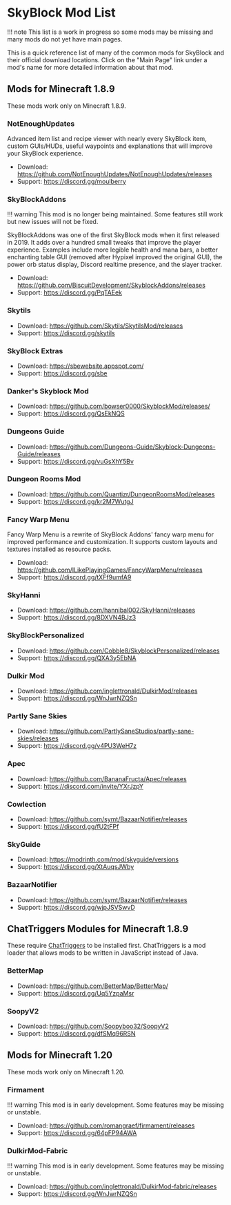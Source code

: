# SkyBlock Mod List
!!! note
    This list is a work in progress so some mods may be missing and many mods do not yet have main pages.

This is a quick reference list of many of the common mods for SkyBlock and their official download locations.
Click on the "Main Page" link under a mod's name for more detailed information about that mod.

## Mods for Minecraft 1.8.9
These mods work only on Minecraft 1.8.9.

### NotEnoughUpdates
Advanced item list and recipe viewer with nearly every SkyBlock item, custom GUIs/HUDs, useful waypoints and explanations that will improve your SkyBlock experience.

- Download: https://github.com/NotEnoughUpdates/NotEnoughUpdates/releases
- Support: https://discord.gg/moulberry

### SkyBlockAddons
!!! warning
    This mod is no longer being maintained. Some features still work but new issues will not be fixed.

SkyBlockAddons was one of the first SkyBlock mods when it first released in 2019. It adds over a hundred small tweaks that improve the player experience. Examples include more legible health and mana bars, a better enchanting table GUI (removed after Hypixel improved the original GUI), the power orb status display, Discord realtime presence, and the slayer tracker.

- Download: https://github.com/BiscuitDevelopment/SkyblockAddons/releases
- Support: https://discord.gg/PqTAEek

### Skytils
- Download: https://github.com/Skytils/SkytilsMod/releases
- Support: https://discord.gg/skytils

### SkyBlock Extras
- Download: https://sbewebsite.appspot.com/
- Support: https://discord.gg/sbe

### Danker's Skyblock Mod
- Download: https://github.com/bowser0000/SkyblockMod/releases/
- Support: https://discord.gg/QsEkNQS

### Dungeons Guide
- Download: https://github.com/Dungeons-Guide/Skyblock-Dungeons-Guide/releases
- Support: https://discord.gg/vuGsXhY5Bv

### Dungeon Rooms Mod
- Download: https://github.com/Quantizr/DungeonRoomsMod/releases
- Support: https://discord.gg/kr2M7WutgJ

### Fancy Warp Menu
Fancy Warp Menu is a rewrite of SkyBlock Addons' fancy warp menu for improved performance and customization. It supports custom layouts and textures installed as resource packs.

- Download: https://github.com/ILikePlayingGames/FancyWarpMenu/releases
- Support: https://discord.gg/tXFf9umfA9

### SkyHanni
- Download: https://github.com/hannibal002/SkyHanni/releases
- Support: https://discord.gg/8DXVN4BJz3

### SkyBlockPersonalized
- Download: https://github.com/Cobble8/SkyblockPersonalized/releases
- Support: https://discord.gg/QXA3y5EbNA

### Dulkir Mod
- Download: https://github.com/inglettronald/DulkirMod/releases
- Support: https://discord.gg/WnJwrNZQSn

### Partly Sane Skies
- Download: https://github.com/PartlySaneStudios/partly-sane-skies/releases
- Support: https://discord.gg/v4PU3WeH7z

### Apec
- Download: https://github.com/BananaFructa/Apec/releases
- Support: https://discord.com/invite/YXrJzpY

### Cowlection
- Download: https://github.com/symt/BazaarNotifier/releases
- Support: https://discord.gg/fU2tFPf

### SkyGuide
- Download: https://modrinth.com/mod/skyguide/versions
- Support: https://discord.gg/XtAuqsJWby

### BazaarNotifier
- Download: https://github.com/symt/BazaarNotifier/releases
- Support: https://discord.gg/wjpJSVSwvD

## ChatTriggers Modules for Minecraft 1.8.9
These require [ChatTriggers](https://www.chattriggers.com) to be installed first.
ChatTriggers is a mod loader that allows mods to be written in JavaScript instead of Java.

### BetterMap
- Download: https://github.com/BetterMap/BetterMap/
- Support: https://discord.gg/Uq5YzpaMsr

### SoopyV2
- Download: https://github.com/Soopyboo32/SoopyV2
- Support: https://discord.gg/dfSMq96RSN

## Mods for Minecraft 1.20
These mods work only on Minecraft 1.20.

### Firmament
!!! warning
    This mod is in early development. Some features may be missing or unstable.

- Download: https://github.com/romangraef/firmament/releases
- Support: https://discord.gg/64pFP94AWA

### DulkirMod-Fabric
!!! warning
    This mod is in early development. Some features may be missing or unstable.

- Download: https://github.com/inglettronald/DulkirMod-fabric/releases
- Support: https://discord.gg/WnJwrNZQSn
